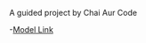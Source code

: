 A guided project by Chai Aur Code

-[Model Link](https://www.youtube.com/redirect?event=video_description&redir_token=QUFFLUhqbnRoTmhQcElLYlpBemt3czd1TWRYUThJTEwxQXxBQ3Jtc0trTzQwMDI2T09Xam9vZ0ZzbnhHZHFsZFU0Q3J0enZkc1FWZlBCUmZpdlA3ZWNsYThOWE1YQWlTTXFYX25IR2tjOEdLdEpERW1OdW5Iak9nNkNYck5lS1JSSmUyRmYwd2I1Z2x1aS1iY0NMcUk0QVpVUQ&q=https%3A%2F%2Fapp.eraser.io%2Fworkspace%2FYtPqZ1VogxGy1jzIDkzj%3Forigin%3Dshare&v=9B4CvtzXRpc)